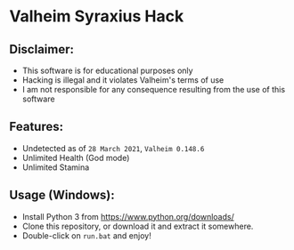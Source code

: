 # Valheim Syraxius Hack

## Disclaimer:
- This software is for educational purposes only
- Hacking is illegal and it violates Valheim's terms of use
- I am not responsible for any consequence resulting from the use of this software

## Features:
- Undetected as of `28 March 2021`, `Valheim 0.148.6`
- Unlimited Health (God mode)
- Unlimited Stamina

## Usage (Windows):
- Install Python 3 from https://www.python.org/downloads/
- Clone this repository, or download it and extract it somewhere.
- Double-click on `run.bat` and enjoy!
